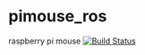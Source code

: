 # pimouse_ros
raspberry pi mouse
[![Build Status](https://travis-ci.org/YasunariIguchi/pimouse_ros.svg?branch=master)](https://travis-ci.org/YasunariIguchi/pimouse_ros)
